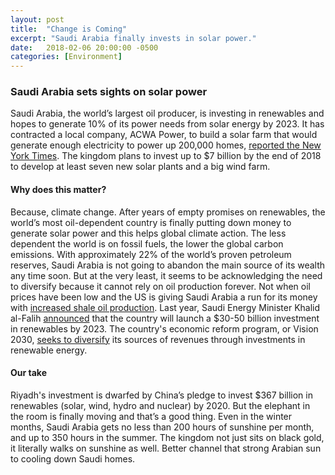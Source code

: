 ```yaml
---
layout: post
title:  "Change is Coming"
excerpt: "Saudi Arabia finally invests in solar power."
date:   2018-02-06 20:00:00 -0500
categories: [Environment]
---
```


### Saudi Arabia sets sights on solar power

Saudi Arabia, the world’s largest oil producer, is investing in renewables and hopes to generate 10% of its power needs from solar energy by 2023. It has contracted a local company, ACWA Power, to build a solar farm that would generate enough electricity to power up 200,000 homes, <a href="https://www.nytimes.com/2018/02/05/business/energy-environment/saudi-arabia-solar-renewables.html?rref=collection%2Fsectioncollection%2Fclimate&action=click&contentCollection=climate&region=stream&module=stream_unit&version=latest&contentPlacement=1&pgtype=sectionfront" target="_blank">reported the New York Times</a>. The kingdom plans to invest up to $7 billion by the end of 2018 to develop at least seven new solar plants and a big wind farm.

#### Why does this matter?

Because, climate change. After years of empty promises on renewables, the world’s most oil-dependent country is finally putting down money to generate solar power and this helps global climate action. The less dependent the world is on fossil fuels, the lower the global carbon emissions. With approximately 22% of the world’s proven petroleum reserves, Saudi Arabia is not going to abandon the main source of its wealth any time soon. But at the very least, it seems to be acknowledging the need to diversify because it cannot rely on oil production forever. Not when oil prices have been low and the US is giving Saudi Arabia a run for its money with <a href="https://www.reuters.com/article/us-usa-oil-record-shale-analysis/u-s-oil-industry-set-to-break-record-upend-global-trade-idUSKBN1F50HV" target="_blank">increased shale oil production</a>. Last year, Saudi Energy Minister Khalid al-Falih <a href="https://www.reuters.com/article/us-saudi-energy-renewables/saudi-to-launch-30-50-billion-renewable-energy-program-soon-minister-idUSKBN1501HE" target="_blank">announced</a> that the country will launch a $30-50 billion investment in renewables by 2023. The country's economic reform program, or Vision 2030, <a href="https://www.reuters.com/article/saudi-renewable/saudi-arabia-pushes-ahead-with-renewable-drive-to-diversify-energy-mix-idUSL8N1HP10B" target="_blank">seeks to diversify</a> its sources of revenues through investments in renewable energy.

#### Our take

Riyadh's investment is dwarfed by China’s pledge to invest $367 billion in renewables (solar, wind, hydro and nuclear) by 2020. But the elephant in the room is finally moving and that’s a good thing. Even in the winter months, Saudi Arabia gets no less than 200 hours of sunshine per month, and up to 350 hours in the summer. The kingdom not just sits on black gold, it literally walks on sunshine as well. Better channel that strong Arabian sun to cooling down Saudi homes. 
